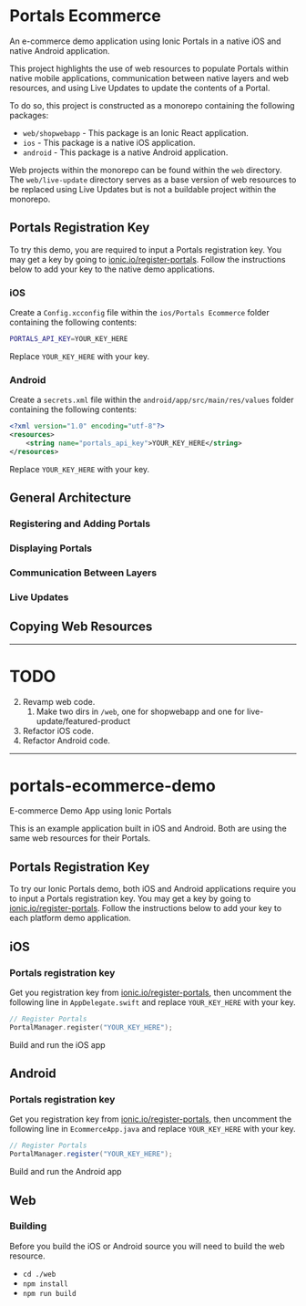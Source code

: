 # Portals Ecommerce

An e-commerce demo application using Ionic Portals in a native iOS and native Android application.

This project highlights the use of web resources to populate Portals within native mobile applications, communication between native layers and web resources, and using Live Updates to update the contents of a Portal.

To do so, this project is constructed as a monorepo containing the following packages:

- `web/shopwebapp` - This package is an Ionic React application.
- `ios` - This package is a native iOS application.
- `android` - This package is a native Android application.

Web projects within the monorepo can be found within the `web` directory. The `web/live-update` directory serves as a base version of web resources to be replaced using Live Updates but is not a buildable project within the monorepo.

## Portals Registration Key

To try this demo, you are required to input a Portals registration key. You may get a key by going to [ionic.io/register-portals](https://ionic.io/register-portals). Follow the instructions below to add your key to the native demo applications.

### iOS

Create a `Config.xcconfig` file within the `ios/Portals Ecommerce` folder containing the following contents:

```bash
PORTALS_API_KEY=YOUR_KEY_HERE
```

Replace `YOUR_KEY_HERE` with your key.

### Android

Create a `secrets.xml` file within the `android/app/src/main/res/values` folder containing the following contents:

```xml
<?xml version="1.0" encoding="utf-8"?>
<resources>
    <string name="portals_api_key">YOUR_KEY_HERE</string>
</resources>
```

Replace `YOUR_KEY_HERE` with your key.

## General Architecture

### Registering and Adding Portals

### Displaying Portals

### Communication Between Layers

### Live Updates

## Copying Web Resources

---

# TODO

2. Revamp web code.
   1. Make two dirs in `/web`, one for shopwebapp and one for live-update/featured-product
3. Refactor iOS code.
4. Refactor Android code.

---

# portals-ecommerce-demo

E-commerce Demo App using Ionic Portals

This is an example application built in iOS and Android. Both are using the same web resources for their Portals.

## Portals Registration Key

To try our Ionic Portals demo, both iOS and Android applications require you to input a Portals registration key. You may get a key by going to [ionic.io/register-portals](https://ionic.io/register-portals). Follow the instructions below to add your key to each platform demo application.

## iOS

### Portals registration key

Get you registration key from [ionic.io/register-portals](https://ionic.io/register-portals), then uncomment the following line in `AppDelegate.swift` and replace `YOUR_KEY_HERE` with your key.

```Swift
// Register Portals
PortalManager.register("YOUR_KEY_HERE");
```

Build and run the iOS app

## Android

### Portals registration key

Get you registration key from [ionic.io/register-portals](https://ionic.io/register-portals), then uncomment the following line in `EcommerceApp.java` and replace `YOUR_KEY_HERE` with your key.

```Java
// Register Portals
PortalManager.register("YOUR_KEY_HERE");
```

Build and run the Android app

## Web

### Building

Before you build the iOS or Android source you will need to build the web resource.

- `cd ./web`
- `npm install`
- `npm run build`
